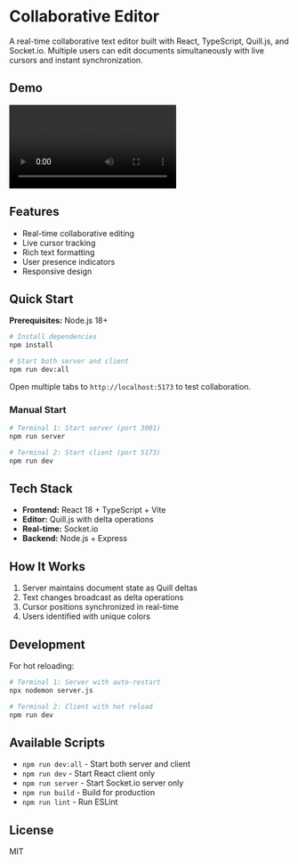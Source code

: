 # Collaborative Editor

A real-time collaborative text editor built with React, TypeScript, Quill.js, and Socket.io. Multiple users can edit documents simultaneously with live cursors and instant synchronization.

## Demo

![Demo Video](./assets/demo.mp4)

## Features

- Real-time collaborative editing
- Live cursor tracking
- Rich text formatting
- User presence indicators
- Responsive design

## Quick Start

**Prerequisites:** Node.js 18+

```bash
# Install dependencies
npm install

# Start both server and client
npm run dev:all
```

Open multiple tabs to `http://localhost:5173` to test collaboration.

### Manual Start

```bash
# Terminal 1: Start server (port 3001)
npm run server

# Terminal 2: Start client (port 5173)
npm run dev
```

## Tech Stack

- **Frontend:** React 18 + TypeScript + Vite
- **Editor:** Quill.js with delta operations
- **Real-time:** Socket.io
- **Backend:** Node.js + Express

## How It Works

1. Server maintains document state as Quill deltas
2. Text changes broadcast as delta operations
3. Cursor positions synchronized in real-time
4. Users identified with unique colors

## Development

For hot reloading:

```bash
# Terminal 1: Server with auto-restart
npx nodemon server.js

# Terminal 2: Client with hot reload  
npm run dev
```

## Available Scripts

- `npm run dev:all` - Start both server and client
- `npm run dev` - Start React client only
- `npm run server` - Start Socket.io server only
- `npm run build` - Build for production
- `npm run lint` - Run ESLint

## License

MIT
